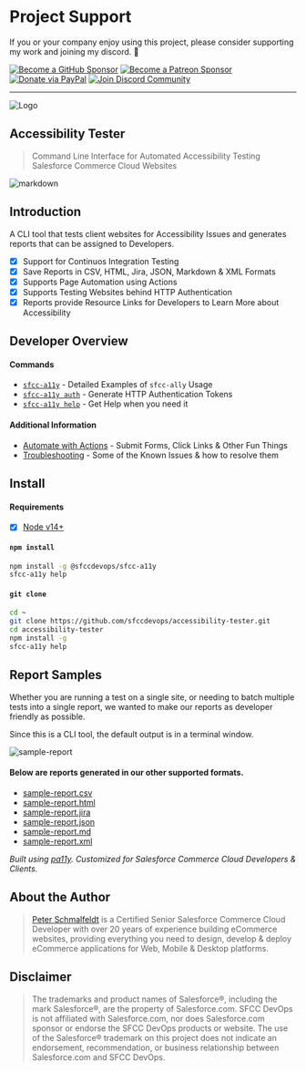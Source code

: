 Project Support
===

If you or your company enjoy using this project, please consider supporting my work and joining my discord. 💖

[![Become a GitHub Sponsor](https://img.shields.io/badge/Sponsor-171515.svg?logo=github&logoColor=white&style=for-the-badge "Become a GitHub Sponsor")](https://github.com/sponsors/sfccdevops)
[![Become a Patreon Sponsor](https://img.shields.io/badge/Sponsor-FF424D.svg?logo=patreon&logoColor=white&style=for-the-badge "Become a Patreon Sponsor")](https://patreon.com/peter_schmalfeldt)
[![Donate via PayPal](https://img.shields.io/badge/Donate-169BD7.svg?logo=paypal&logoColor=white&style=for-the-badge "Donate via PayPal")](https://www.paypal.me/manifestinteractive)
[![Join Discord Community](https://img.shields.io/badge/Community-5865F2.svg?logo=discord&logoColor=white&style=for-the-badge "Join Discord Community")](https://discord.gg/aRMPyEWK78)

------

![Logo](https://sfccdevops.s3.amazonaws.com/logo-128.png "Logo")

Accessibility Tester
---

> Command Line Interface for Automated Accessibility Testing Salesforce Commerce Cloud Websites

![markdown](https://sfcc-a11y.s3.amazonaws.com/markdown.gif?v=1.3.1)

Introduction
---

A CLI tool that tests client websites for Accessibility Issues and generates reports that can be assigned to Developers.

- [X] Support for Continuos Integration Testing
- [X] Save Reports in CSV, HTML, Jira, JSON, Markdown & XML Formats
- [X] Supports Page Automation using Actions
- [X] Supports Testing Websites behind HTTP Authentication
- [X] Reports provide Resource Links for Developers to Learn More about Accessibility

Developer Overview
---

#### Commands

* [`sfcc-a11y`](https://github.com/sfccdevops/accessibility-tester/blob/master/docs/cmd-a11y.md) - Detailed Examples of `sfcc-ally` Usage
* [`sfcc-a11y auth`](https://github.com/sfccdevops/accessibility-tester/blob/master/docs/cmd-auth.md) - Generate HTTP Authentication Tokens
* [`sfcc-a11y help`](https://github.com/sfccdevops/accessibility-tester/blob/master/docs/cmd-help.md) - Get Help when you need it

#### Additional Information

* [Automate with Actions](https://github.com/sfccdevops/accessibility-tester/blob/master/docs/actions.md) - Submit Forms, Click Links & Other Fun Things
* [Troubleshooting](https://github.com/sfccdevops/accessibility-tester/blob/master/docs/troubleshooting.md) - Some of the Known Issues & how to resolve them

Install
---

#### Requirements

- [X] [Node v14+](https://nodejs.org/en/download/)

#### `npm install`

```bash
npm install -g @sfccdevops/sfcc-a11y
sfcc-a11y help
```

#### `git clone`

```bash
cd ~
git clone https://github.com/sfccdevops/accessibility-tester.git
cd accessibility-tester
npm install -g
sfcc-a11y help
```

Report Samples
---

Whether you are running a test on a single site, or needing to batch multiple tests into a single report, we wanted to make our reports as developer friendly as possible.

Since this is a CLI tool, the default output is in a terminal window.

![sample-report](https://sfcc-a11y.s3.amazonaws.com/sample-report/cli.jpg?v=1.0.0)

#### Below are reports generated in our other supported formats.

* [sample-report.csv](https://gist.github.com/manifestinteractive/fab5fc8cceac093cbe9fb5a5c2ad1b96)
* [sample-report.html](https://sfcc-a11y.s3.amazonaws.com/sample-report/a11y_20190804_221047.html)
* [sample-report.jira](https://gist.github.com/manifestinteractive/52a25c431d8280166e005f5c82b5d34e)
* [sample-report.json](https://gist.github.com/manifestinteractive/dbe2909776bd27a1242cc6afbc7d93d9)
* [sample-report.md](https://gist.github.com/manifestinteractive/f2c87d567ff052acc766ce14387e915b)
* [sample-report.xml](https://gist.github.com/manifestinteractive/bca0ee98f455e2cfe67a8d3f1f31b6ad)

_Built using [pa11y](https://github.com/pa11y/pa11y). Customized for Salesforce Commerce Cloud Developers & Clients._

About the Author
---

> [Peter Schmalfeldt](https://peterschmalfeldt.com/) is a Certified Senior Salesforce Commerce Cloud Developer with over 20 years of experience building eCommerce websites, providing everything you need to design, develop & deploy eCommerce applications for Web, Mobile & Desktop platforms.

Disclaimer
---

> The trademarks and product names of Salesforce®, including the mark Salesforce®, are the property of Salesforce.com. SFCC DevOps is not affiliated with Salesforce.com, nor does Salesforce.com sponsor or endorse the SFCC DevOps products or website. The use of the Salesforce® trademark on this project does not indicate an endorsement, recommendation, or business relationship between Salesforce.com and SFCC DevOps.
